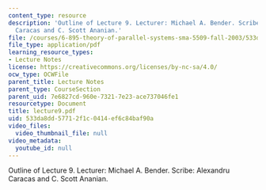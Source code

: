 ```yaml
---
content_type: resource
description: 'Outline of Lecture 9. Lecturer: Michael A. Bender. Scribe: Alexandru
  Caracas and C. Scott Ananian.'
file: /courses/6-895-theory-of-parallel-systems-sma-5509-fall-2003/533da8dd57712f1c0414ef6c84baf90a_lecture9.pdf
file_type: application/pdf
learning_resource_types:
- Lecture Notes
license: https://creativecommons.org/licenses/by-nc-sa/4.0/
ocw_type: OCWFile
parent_title: Lecture Notes
parent_type: CourseSection
parent_uid: 7e6827cd-960e-7321-7e23-ace737046fe1
resourcetype: Document
title: lecture9.pdf
uid: 533da8dd-5771-2f1c-0414-ef6c84baf90a
video_files:
  video_thumbnail_file: null
video_metadata:
  youtube_id: null
---
```

Outline of Lecture 9. Lecturer: Michael A. Bender. Scribe: Alexandru Caracas and C. Scott Ananian.